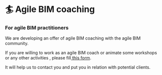 # 🏄 Agile BIM coaching

### For agile BIM practitioners 

  
We are developing an offer of agile BIM coaching with the agile BIM community.  
   
If you are willing to work as an agile BIM coach or animate some workshops or any other activities , please fill[ this form](https://airtable.com/shrbhMGRK4zRIAQ7Y).   
  
It will help us to contact you and put you in relation with potential clients. 

